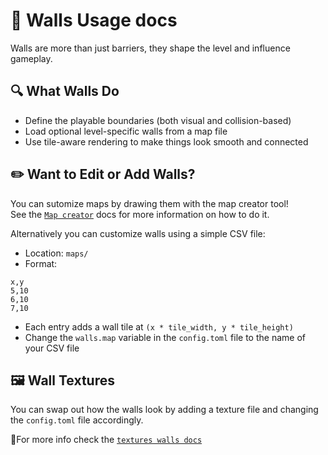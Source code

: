 # 🧱 Walls Usage docs

Walls are more than just barriers, they shape the level and influence gameplay.

## 🔍 What Walls Do
- Define the playable boundaries (both visual and collision-based)
- Load optional level-specific walls from a map file
- Use tile-aware rendering to make things look smooth and connected

## ✏️ Want to Edit or Add Walls?
You can sutomize maps by drawing them with the map creator tool! \
See the [`Map creator`](./map_creator.md) docs for more information on how to do it.

Alternatively you can customize walls using a simple CSV file:

- Location: `maps/`
- Format:
```
x,y
5,10
6,10
7,10
```
- Each entry adds a wall tile at `(x * tile_width, y * tile_height)`
- Change the `walls.map` variable in the `config.toml` file to the name of your CSV file

## 🖼️ Wall Textures
You can swap out how the walls look by adding a texture file and changing the `config.toml` file accordingly.

🔗For more info check the [`textures walls docs`](./textures/walls.md)